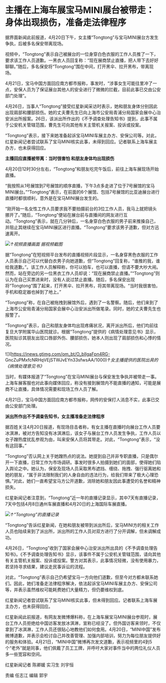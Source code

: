 # 主播在上海车展宝马MINI展台被带走：身体出现损伤，准备走法律程序

据界面新闻此前报道，4月20日下午，女主播“Tongtong”与宝马MINI展台方发生争执，后被多名保安带离现场。

视频中，“Tongtong”表示自己被展台的一位身穿白色衣服的工作人员推了一下，要求该工作人员道歉。一黑衣人员回复称：“现在展商禁止直播，把人带下去好好聊聊。”随后，多名保安将“Tongtong”围在中间，打开黑伞、拉开黑布，带离现场。

4月21日，宝马中国方面回应南方都市报称，事发时，“涉事女生可能往里冲了一点，安保人员为了保证展台其他人的安全进行了微微的拦截，目前此事已交由公安部门处理”。

4月26日，当事人“Tongtong”接受红星新闻采访时表示，她和朋友身体分别因此出现肩部和腰部损伤。她的丈夫曹先生已向上海市公安局青浦分局国家会展中心治安派出所报案。26日，该派出所作出的《不予调查处理告知书》提到，此事不属于公安机关管辖范围，曹先生可向其他有关主管机关报案、投诉或投案。

“Tongtong”表示，接下来她准备起诉宝马MINI车展主办方、安保公司等。对此，红星新闻记者尝试联系了宝马MINI核实此事，未得到回应。记者联系上海车展主办方，也未获得回应。

**主播回应直播被带离：当时很害怕 和朋友身体均出现损伤**

4月20日12时30分左右，“Tongtong”和朋友吃完午饭后，前往上海车展现场开始直播。

“我按照从1号展馆到7号展馆的顺序直播，下午3点多走进了位于7号展馆的宝马MINI展台。”“Tongtong”表示，在前面的6个展馆、包括7号展馆的比亚迪展台进行直播时都很顺利，意外是在宝马MINI展台发生的。

“刚开始一名女性工作人员要求我不要拍摄前台的3位工作人员，我马上就把镜头挪开了。”随后，“Tongtong”便站在展台前与直播间的网友进行互动。“Tongtong”表示，就在几分钟后，一名身穿白色衣服的男子前来推搡自己，并阻止其继续在宝马MINI展区进行直播。“Tongtong”要求该男子道歉，但对方迅速离开。

![](https://inews.gtimg.com/om_bt/OCO0wCCyZuZ1tLRrcHmw7corbZgfNmH6b_C2vfJs6-EjEAA/1000)_↑视频直播画面
据视频截图_

据“Tongtong”在短视频平台发布的直播视频片段显示，一名身穿黑色衣服的工作人员表示自己可以代替白衣男子向她道歉，但“Tongtong”回复称，“谁推的我，谁给我道歉。”。该工作人员解释称，你可以拍车，也可以直播，但请不要大吵大闹。然而，站在旁边的另一位黑衣工作人员却说：“现在展商禁止直播。”“Tongtong”则认为在自己买票进来时，没有人说过禁止直播。随后，多名保安出现将“Tongtong”围了起来，打开黑伞、拉开黑布，将其带离现场。“当时我很害怕，手机和稳定器也掉到了地上。”

“Tongtong”称，在自己被拖拽到展馆外后，遇到了一名警察。随后，他们来到了上海市公安局青浦分局国家会展中心治安派出所做笔录。同时，她的丈夫曹先生也报警了。

“Tongtong”表示，自己和朋友身体均出现疼痛状况，离开派出所后，他们均前往复旦大学附属华山医院就诊。根据“Tongtong”提供的《病情处理意见书》显示，医院拟诊其朋友出现口唇部外伤、腰部损伤，她本人则出现了肩部损伤和心悸的情况。

![](https://inews.gtimg.com/om_bt/O_bIIgaFpn4RG-
GncZuPMxfcNRHqVEjSTWJvEYn33sfwsAA/1000)_↑女主播提供的医院出具的《病情处理意见书》_

当时，有媒体报道了“Tongtong”在宝马MINI展台与保安发生争执并被带走一事。上海车展客服也对此事向媒体回应，称没有接到展馆内不能直播的通知，可能是展商不让直播，具体情况需要和现场工作人员了解。

4月21日，宝马中国方面回应南方都市报称，网传的安保打人消息不实，此事已交由公安部门处理。

**派出所作出不予调查告知书，女主播准备走法律程序**

据百姓关注4月20日报道，有现场目击者称，有女主播在直播时向展台工作人员要冰淇淋，被对方告知没有冰淇淋后，该女子与展台工作人员发生争执，工作人员以女子蹭热度扰乱参观为由，叫来安保人员将其带走。对此，“Tongtong”表示，“没有这回事。”

“Tongtong”否认网上关于她蹭热点的说法。她提到自己并非专职直播，只是偶尔开一下直播，日常工作为市场调研。事发时很多人拍摄到她们的面部，使得她们陷入舆论之中。她认为，保安及现场人员采取黑布遮挡、缠绕、拖拽、强行驱离她和她的朋友，“属于非法限制我们的人身自由的违法行为，给我们带来了极大心理恐惧。”对此，她们一直希望宝马方公开道歉，消除她和朋友因此事遭受的名誉和精神损失。

红星新闻记者注意到，“Tongtong”近一年的直播记录显示，其中7天有直播记录，7天中包括4月8日通州车展直播和4月20日的上海国际车展直播。

![](https://inews.gtimg.com/om_bt/OuLoR0F_Z5VO2n72JJVgOK0pBicXD7Nc5f7qwLnjJk1MUAA/1000)_↑“Tongtong”的直播记录_

“Tongtong”告诉红星新闻，在她和朋友被带到派出所后，宝马MINI方的相关工作人员也陆续来到了派出所，派出所的工作人员对双方进行了分开调解，但未调解成功。

4月26日，“Tongtong”收到了国家会展中心治安派出所出具的《不予调查处理告知书》。《不予调查处理告知书》显示，该事件不属于公安机关管辖范围，请向其他有关主管机关报案、投诉或投案。警方对其表示，此事情况轻微，没有使用暴力，若坚持寻求结果，建议走民事诉讼的流程。

对此，“Tongtong”表示自己仍希望宝马一方向他们道歉，但至今对方都未联系她们。因此，她们准备走法律程序解决，依法起诉宝马MINI车展主办方、安保公司等，并表示虽然维权可能耗费她们大量精力，但仍要维权到底。

红星新闻记者尝试联系了宝马MINI核实此事，但未得到回应。记者联系上海车展主办方，也未获得回应。

红星新闻此前报道，有网友发微博爆料称，在上海车展宝马MINI展台参观时，展台工作人员拒绝给中国访客发放冰淇淋，宣称已经没了。但外国访客来领时，不仅拿到了冰淇淋，工作人员还很贴心地教他们如何食用。4月20日，“MINI中国”发布微博道歉，并表示会检讨自己并改善管理、加强内部培训，努力为每位朋友提供好的服务和体验。4月21日，“MINI中国”微博再次发文道歉，表示视频里的4到5个“老外”就是同事，他们佩戴了员工工牌，并呼吁大家对事件当中的两位礼仪人员多一些宽容和空间。

红星新闻记者 陈卿媛 实习生 刘宇恒

责编 任志江 编辑 郭宇

